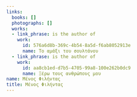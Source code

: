 ```yaml
---
links:
  books: []
  photographs: []
  works:
  - link_phrase: is the author of
    work:
      id: 576a6d8b-369c-4b54-8a5d-f6ab8052913e
      name: Το αμάξι του σουλτάνου
  - link_phrase: is the author of
    work:
      id: aa8cb1ed-d7b5-4705-99a8-100e262b0dc9
      name: Ξέρω τους ανθρώπους μου
name: Μένος Φιλήντας
title: Μένος Φιλήντας
---
```


